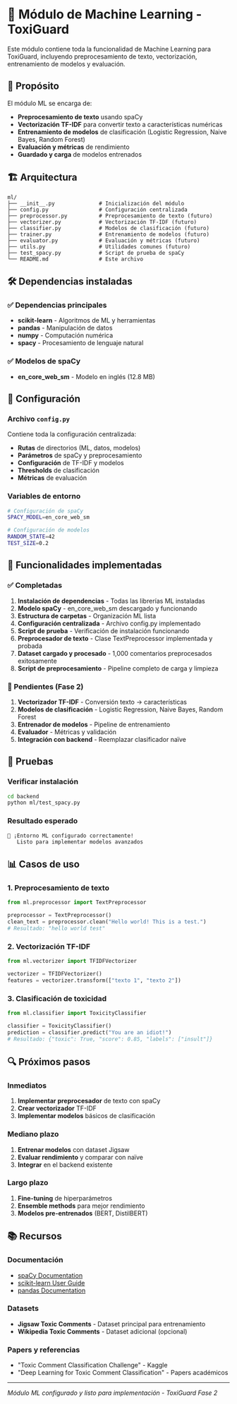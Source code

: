 # 🤖 Módulo de Machine Learning - ToxiGuard

Este módulo contiene toda la funcionalidad de Machine Learning para ToxiGuard, incluyendo preprocesamiento de texto, vectorización, entrenamiento de modelos y evaluación.

## 🎯 Propósito

El módulo ML se encarga de:

- **Preprocesamiento de texto** usando spaCy
- **Vectorización TF-IDF** para convertir texto a características numéricas
- **Entrenamiento de modelos** de clasificación (Logistic Regression, Naive Bayes, Random Forest)
- **Evaluación y métricas** de rendimiento
- **Guardado y carga** de modelos entrenados

## 🏗 Arquitectura

```
ml/
├── __init__.py              # Inicialización del módulo
├── config.py                # Configuración centralizada
├── preprocessor.py          # Preprocesamiento de texto (futuro)
├── vectorizer.py            # Vectorización TF-IDF (futuro)
├── classifier.py            # Modelos de clasificación (futuro)
├── trainer.py               # Entrenamiento de modelos (futuro)
├── evaluator.py             # Evaluación y métricas (futuro)
├── utils.py                 # Utilidades comunes (futuro)
├── test_spacy.py            # Script de prueba de spaCy
└── README.md                # Este archivo
```

## 🛠 Dependencias instaladas

### ✅ Dependencias principales

- **scikit-learn** - Algoritmos de ML y herramientas
- **pandas** - Manipulación de datos
- **numpy** - Computación numérica
- **spacy** - Procesamiento de lenguaje natural

### ✅ Modelos de spaCy

- **en_core_web_sm** - Modelo en inglés (12.8 MB)

## 🔧 Configuración

### Archivo `config.py`

Contiene toda la configuración centralizada:

- **Rutas** de directorios (ML, datos, modelos)
- **Parámetros** de spaCy y preprocesamiento
- **Configuración** de TF-IDF y modelos
- **Thresholds** de clasificación
- **Métricas** de evaluación

### Variables de entorno

```bash
# Configuración de spaCy
SPACY_MODEL=en_core_web_sm

# Configuración de modelos
RANDOM_STATE=42
TEST_SIZE=0.2
```

## 🚀 Funcionalidades implementadas

### ✅ Completadas

1. **Instalación de dependencias** - Todas las librerías ML instaladas
2. **Modelo spaCy** - en_core_web_sm descargado y funcionando
3. **Estructura de carpetas** - Organización ML lista
4. **Configuración centralizada** - Archivo config.py implementado
5. **Script de prueba** - Verificación de instalación funcionando
6. **Preprocesador de texto** - Clase TextPreprocessor implementada y probada
7. **Dataset cargado y procesado** - 1,000 comentarios preprocesados exitosamente
8. **Script de preprocesamiento** - Pipeline completo de carga y limpieza

### 🔄 Pendientes (Fase 2)

1. **Vectorizador TF-IDF** - Conversión texto → características
2. **Modelos de clasificación** - Logistic Regression, Naive Bayes, Random Forest
3. **Entrenador de modelos** - Pipeline de entrenamiento
4. **Evaluador** - Métricas y validación
5. **Integración con backend** - Reemplazar clasificador naïve

## 🧪 Pruebas

### Verificar instalación

```bash
cd backend
python ml/test_spacy.py
```

### Resultado esperado

```
🎉 ¡Entorno ML configurado correctamente!
   Listo para implementar modelos avanzados
```

## 📊 Casos de uso

### 1. Preprocesamiento de texto

```python
from ml.preprocessor import TextPreprocessor

preprocessor = TextPreprocessor()
clean_text = preprocessor.clean("Hello world! This is a test.")
# Resultado: "hello world test"
```

### 2. Vectorización TF-IDF

```python
from ml.vectorizer import TFIDFVectorizer

vectorizer = TFIDFVectorizer()
features = vectorizer.transform(["texto 1", "texto 2"])
```

### 3. Clasificación de toxicidad

```python
from ml.classifier import ToxicityClassifier

classifier = ToxicityClassifier()
prediction = classifier.predict("You are an idiot!")
# Resultado: {"toxic": True, "score": 0.85, "labels": ["insult"]}
```

## 🔍 Próximos pasos

### Inmediatos

1. **Implementar preprocesador** de texto con spaCy
2. **Crear vectorizador** TF-IDF
3. **Implementar modelos** básicos de clasificación

### Mediano plazo

1. **Entrenar modelos** con dataset Jigsaw
2. **Evaluar rendimiento** y comparar con naïve
3. **Integrar** en el backend existente

### Largo plazo

1. **Fine-tuning** de hiperparámetros
2. **Ensemble methods** para mejor rendimiento
3. **Modelos pre-entrenados** (BERT, DistilBERT)

## 📚 Recursos

### Documentación

- [spaCy Documentation](https://spacy.io/usage)
- [scikit-learn User Guide](https://scikit-learn.org/stable/user_guide.html)
- [pandas Documentation](https://pandas.pydata.org/docs/)

### Datasets

- **Jigsaw Toxic Comments** - Dataset principal para entrenamiento
- **Wikipedia Toxic Comments** - Dataset adicional (opcional)

### Papers y referencias

- "Toxic Comment Classification Challenge" - Kaggle
- "Deep Learning for Toxic Comment Classification" - Papers académicos

---

_Módulo ML configurado y listo para implementación - ToxiGuard Fase 2_
